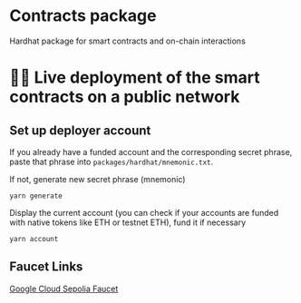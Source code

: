 # Contracts package

Hardhat package for smart contracts and on-chain interactions


# 🏃‍♀️ Live deployment of the smart contracts on a public network

## Set up deployer account

If you already have a funded account and the corresponding secret
phrase, paste that phrase into `packages/hardhat/mnemonic.txt`.

If not, generate new secret phrase (mnemonic)

    yarn generate

Display the current account (you can check if your accounts are funded with  native tokens like ETH or testnet ETH), fund it if necessary

    yarn account

## Faucet Links

[Google  Cloud Sepolia Faucet](http://cloud.google.com/application/web3/faucet/ethereum/sepolia) 